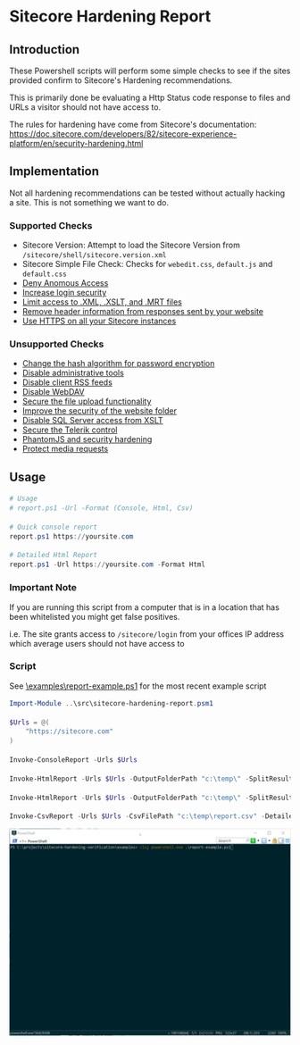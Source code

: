 # Sitecore Hardening Report

## Introduction

These Powershell scripts will perform some simple checks to see if the sites provided confirm to Sitecore's Hardening recommendations.

This is primarily done be evaluating a Http Status code response to files and URLs a visitor should not have access to.

The rules for hardening have come from Sitecore's documentation: https://doc.sitecore.com/developers/82/sitecore-experience-platform/en/security-hardening.html


## Implementation

Not all hardening recommendations can be tested without actually hacking a site. This is not something we want to do.

### Supported Checks

- Sitecore Version: Attempt to load the Sitecore Version from `/sitecore/shell/sitecore.version.xml`
- Sitecore Simple File Check: Checks for `webedit.css`, `default.js` and `default.css`
- [Deny Anomous Access](https://doc.sitecore.com/developers/82/sitecore-experience-platform/en/deny-anonymous-users-access-to-a-folder.html)
- [Increase login security](https://doc.sitecore.com/developers/82/sitecore-experience-platform/en/increase-login-security.html)
- [Limit access to .XML, .XSLT, and .MRT files](https://doc.sitecore.com/developers/82/sitecore-experience-platform/en/limit-access-to--xml,--xslt,-and--mrt-files.html)
- [Remove header information from responses sent by your website](https://doc.sitecore.com/developers/81/sitecore-experience-platform/en/remove-header-information-from-responses-sent-by-your-website.html)
- [Use HTTPS on all your Sitecore instances](https://doc.sitecore.com/developers/82/sitecore-experience-platform/en/deny-anonymous-users-access-to-a-folder.html)


### Unsupported Checks

- [Change the hash algorithm for password encryption](https://doc.sitecore.com/developers/82/sitecore-experience-platform/en/change-the-hash-algorithm-for-password-encryption.html)
- [Disable administrative tools](https://doc.sitecore.com/developers/82/sitecore-experience-platform/en/disable-administrative-tools.html)
- [Disable client RSS feeds](https://doc.sitecore.com/developers/82/sitecore-experience-platform/en/disable-client-rss-feeds.html) 
- [Disable WebDAV](https://doc.sitecore.com/developers/82/sitecore-experience-platform/en/disable-webdav.html)
- [Secure the file upload functionality](https://doc.sitecore.com/developers/82/sitecore-experience-platform/en/secure-the-file-upload-functionality.html)
- [Improve the security of the website folder](https://doc.sitecore.com/developers/82/sitecore-experience-platform/en/improve-the-security-of-the-website-folder.html)
- [Disable SQL Server access from XSLT](https://doc.sitecore.com/developers/82/sitecore-experience-platform/en/disable-sql-server-access-from-xslt.html)
- [Secure the Telerik control](https://doc.sitecore.com/developers/82/sitecore-experience-platform/en/secure-the-telerik-controls.html)
- [PhantomJS and security hardening](https://doc.sitecore.com/developers/82/sitecore-experience-platform/en/phantomjs-and-security-hardening.html)
- [Protect media requests](https://doc.sitecore.com/developers/82/sitecore-experience-platform/en/protect-media-requests.html)

## Usage

```powershell
# Usage
# report.ps1 -Url -Format (Console, Html, Csv)

# Quick console report
report.ps1 https://yoursite.com

# Detailed Html Report
report.ps1 -Url https://yoursite.com -Format Html

```

### Important Note

If you are running this script from a computer that is in a location that has been whitelisted you might get false positives.

i.e. The site grants access to `/sitecore/login` from your offices IP address which average users should not have access to

### Script

See [\examples\report-example.ps1](/examples/report-example.ps1) for the most recent example script

```powershell
Import-Module ..\src\sitecore-hardening-report.psm1

$Urls = @(
    "https://sitecore.com"
)

Invoke-ConsoleReport -Urls $Urls

Invoke-HtmlReport -Urls $Urls -OutputFolderPath "c:\temp\" -SplitResults $false

Invoke-HtmlReport -Urls $Urls -OutputFolderPath "c:\temp\" -SplitResults $true

Invoke-CsvReport -Urls $Urls -CsvFilePath "c:\temp\report.csv" -DetailedReport $false 

```

![demo](/assets/demo.gif)